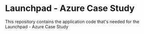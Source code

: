 # Launchpad - Azure Case Study

This repository contains the application code that's needed for the Launchpad - Azure Case Study